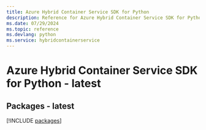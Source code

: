 ```yaml
---
title: Azure Hybrid Container Service SDK for Python
description: Reference for Azure Hybrid Container Service SDK for Python
ms.date: 07/29/2024
ms.topic: reference
ms.devlang: python
ms.service: hybridcontainerservice
---
```

# Azure Hybrid Container Service SDK for Python - latest
## Packages - latest
[!INCLUDE [packages](hybrid-container-service-index.md)]